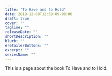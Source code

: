 ```yaml
---
title: "To Have and to Hold"
date: 2019-12-08T12:59:09-08:00
draft: true
cover: ""
tagline: ""
releaseDate: ""
shortDescription: ""
blurb: ""
eretailerButtons: ""
excerpt: ""
seriesName: ""
---
```


This is a page about the book To Have and to Hold.